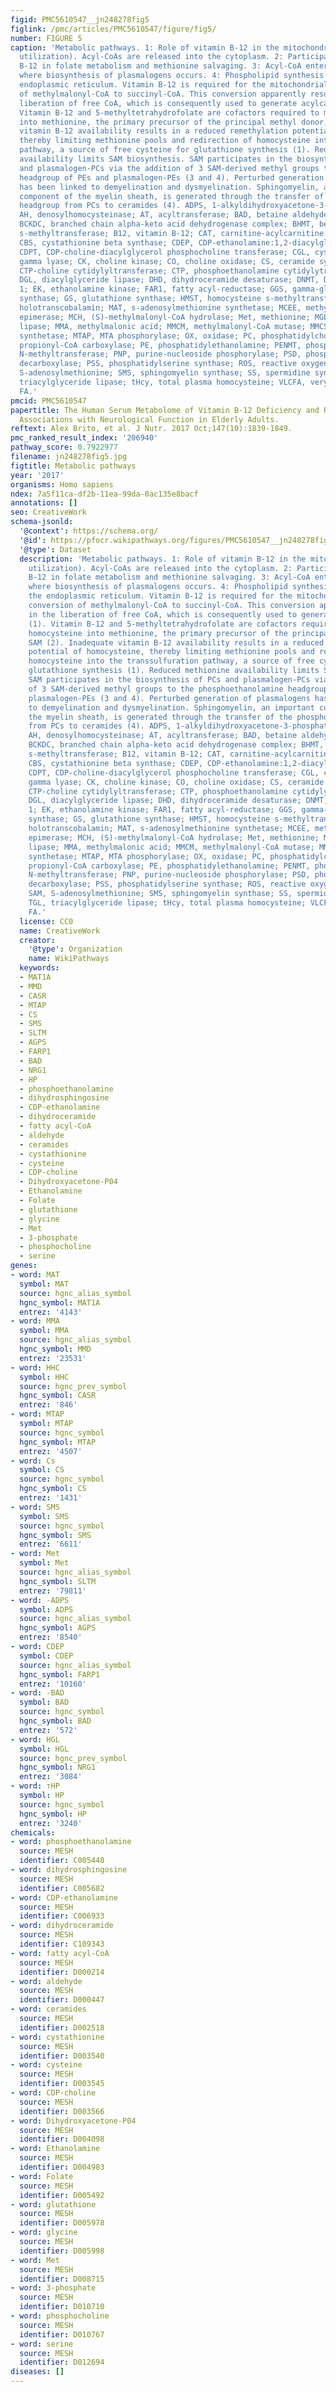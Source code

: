 ```yaml
---
figid: PMC5610547__jn248278fig5
figlink: /pmc/articles/PMC5610547/figure/fig5/
number: FIGURE 5
caption: 'Metabolic pathways. 1: Role of vitamin B-12 in the mitochondria (acyl-CoA
  utilization). Acyl-CoAs are released into the cytoplasm. 2: Participation of vitamin
  B-12 in folate metabolism and methionine salvaging. 3: Acyl-CoA enters the peroxisome,
  where biosynthesis of plasmalogens occurs. 4: Phospholipid synthesis occurs in the
  endoplasmic reticulum. Vitamin B-12 is required for the mitochondrial-mediated conversion
  of methylmalonyl-CoA to succinyl-CoA. This conversion apparently results in the
  liberation of free CoA, which is consequently used to generate acylcarnitines (1).
  Vitamin B-12 and 5-methyltetrahydrofolate are cofactors required to methylate homocysteine
  into methionine, the primary precursor of the principal methyl donor, SAM (2). Inadequate
  vitamin B-12 availability results in a reduced remethylation potential of homocysteine,
  thereby limiting methionine pools and redirection of homocysteine into the transsulfuration
  pathway, a source of free cysteine for glutathione synthesis (1). Reduced methionine
  availability limits SAM biosynthesis. SAM participates in the biosynthesis of PCs
  and plasmalogen-PCs via the addition of 3 SAM-derived methyl groups to the phosphoethanolamine
  headgroup of PEs and plasmalogen-PEs (3 and 4). Perturbed generation of plasmalogens
  has been linked to demyelination and dysmyelination. Sphingomyelin, an important
  component of the myelin sheath, is generated through the transfer of the phosphocholine
  headgroup from PCs to ceramides (4). ADPS, 1-alkyldihydroxyacetone-3-phosphate synthetase;
  AH, denosylhomocysteinase; AT, acyltransferase; BAD, betaine aldehyde dehydrogenase;
  BCKDC, branched chain alpha-keto acid dehydrogenase complex; BHMT, betaine-homocysteine
  s-methyltransferase; B12, vitamin B-12; CAT, carnitine-acylcarnitine translocase;
  CBS, cystathionine beta synthase; CDEP, CDP-ethanolamine:1,2-diacylglycerol ethanolaminephosphotransferase;
  CDPT, CDP-choline-diacylglycerol phosphocholine transferase; CGL, cystathionine
  gamma lyase; CK, choline kinase; CO, choline oxidase; CS, ceramide synthase; CTC,
  CTP-choline cytidylyltransferase; CTP, phosphoethanolamine cytidylytransferase;
  DGL, diacylglyceride lipase; DHD, dihydroceramide desaturase; DNMT, DNA (cytosine-5)-methyltransferase
  1; EK, ethanolamine kinase; FAR1, fatty acyl-reductase; GGS, gamma-glutamylcysteine
  synthase; GS, glutathione synthase; HMST, homocysteine s-methyltransferase; HoloTC,
  holotranscobalamin; MAT, s-adenosylmethionine synthetase; MCEE, methylmalonyl-CoA/ethylmalonyl-CoA
  epimerase; MCH, (S)-methylmalonyl-CoA hydrolase; Met, methionine; MGL, monoacylglyceride
  lipase; MMA, methylmalonic acid; MMCM, methylmalonyl-CoA mutase; MMCS, malonyl-CoA/methylmalonyl-CoA
  synthetase; MTAP, MTA phosphorylase; OX, oxidase; PC, phosphatidylcholine; PCC,
  propionyl-CoA carboxylase; PE, phosphatidylethanolamine; PENMT, phosphatidylethanolamine
  N-methyltransferase; PNP, purine-nucleoside phosphorylase; PSD, phosphatidylserine
  decarboxylase; PSS, phosphatidylserine synthase; ROS, reactive oxygen species; SAM,
  S-adenosylmethionine; SMS, sphingomyelin synthase; SS, spermidine synthetase; TGL,
  triacylglyceride lipase; tHcy, total plasma homocysteine; VLCFA, very-long-chain
  FA.'
pmcid: PMC5610547
papertitle: The Human Serum Metabolome of Vitamin B-12 Deficiency and Repletion, and
  Associations with Neurological Function in Elderly Adults.
reftext: Alex Brito, et al. J Nutr. 2017 Oct;147(10):1839-1849.
pmc_ranked_result_index: '206940'
pathway_score: 0.7922977
filename: jn248278fig5.jpg
figtitle: Metabolic pathways
year: '2017'
organisms: Homo sapiens
ndex: 7a5f11ca-df2b-11ea-99da-0ac135e8bacf
annotations: []
seo: CreativeWork
schema-jsonld:
  '@context': https://schema.org/
  '@id': https://pfocr.wikipathways.org/figures/PMC5610547__jn248278fig5.html
  '@type': Dataset
  description: 'Metabolic pathways. 1: Role of vitamin B-12 in the mitochondria (acyl-CoA
    utilization). Acyl-CoAs are released into the cytoplasm. 2: Participation of vitamin
    B-12 in folate metabolism and methionine salvaging. 3: Acyl-CoA enters the peroxisome,
    where biosynthesis of plasmalogens occurs. 4: Phospholipid synthesis occurs in
    the endoplasmic reticulum. Vitamin B-12 is required for the mitochondrial-mediated
    conversion of methylmalonyl-CoA to succinyl-CoA. This conversion apparently results
    in the liberation of free CoA, which is consequently used to generate acylcarnitines
    (1). Vitamin B-12 and 5-methyltetrahydrofolate are cofactors required to methylate
    homocysteine into methionine, the primary precursor of the principal methyl donor,
    SAM (2). Inadequate vitamin B-12 availability results in a reduced remethylation
    potential of homocysteine, thereby limiting methionine pools and redirection of
    homocysteine into the transsulfuration pathway, a source of free cysteine for
    glutathione synthesis (1). Reduced methionine availability limits SAM biosynthesis.
    SAM participates in the biosynthesis of PCs and plasmalogen-PCs via the addition
    of 3 SAM-derived methyl groups to the phosphoethanolamine headgroup of PEs and
    plasmalogen-PEs (3 and 4). Perturbed generation of plasmalogens has been linked
    to demyelination and dysmyelination. Sphingomyelin, an important component of
    the myelin sheath, is generated through the transfer of the phosphocholine headgroup
    from PCs to ceramides (4). ADPS, 1-alkyldihydroxyacetone-3-phosphate synthetase;
    AH, denosylhomocysteinase; AT, acyltransferase; BAD, betaine aldehyde dehydrogenase;
    BCKDC, branched chain alpha-keto acid dehydrogenase complex; BHMT, betaine-homocysteine
    s-methyltransferase; B12, vitamin B-12; CAT, carnitine-acylcarnitine translocase;
    CBS, cystathionine beta synthase; CDEP, CDP-ethanolamine:1,2-diacylglycerol ethanolaminephosphotransferase;
    CDPT, CDP-choline-diacylglycerol phosphocholine transferase; CGL, cystathionine
    gamma lyase; CK, choline kinase; CO, choline oxidase; CS, ceramide synthase; CTC,
    CTP-choline cytidylyltransferase; CTP, phosphoethanolamine cytidylytransferase;
    DGL, diacylglyceride lipase; DHD, dihydroceramide desaturase; DNMT, DNA (cytosine-5)-methyltransferase
    1; EK, ethanolamine kinase; FAR1, fatty acyl-reductase; GGS, gamma-glutamylcysteine
    synthase; GS, glutathione synthase; HMST, homocysteine s-methyltransferase; HoloTC,
    holotranscobalamin; MAT, s-adenosylmethionine synthetase; MCEE, methylmalonyl-CoA/ethylmalonyl-CoA
    epimerase; MCH, (S)-methylmalonyl-CoA hydrolase; Met, methionine; MGL, monoacylglyceride
    lipase; MMA, methylmalonic acid; MMCM, methylmalonyl-CoA mutase; MMCS, malonyl-CoA/methylmalonyl-CoA
    synthetase; MTAP, MTA phosphorylase; OX, oxidase; PC, phosphatidylcholine; PCC,
    propionyl-CoA carboxylase; PE, phosphatidylethanolamine; PENMT, phosphatidylethanolamine
    N-methyltransferase; PNP, purine-nucleoside phosphorylase; PSD, phosphatidylserine
    decarboxylase; PSS, phosphatidylserine synthase; ROS, reactive oxygen species;
    SAM, S-adenosylmethionine; SMS, sphingomyelin synthase; SS, spermidine synthetase;
    TGL, triacylglyceride lipase; tHcy, total plasma homocysteine; VLCFA, very-long-chain
    FA.'
  license: CC0
  name: CreativeWork
  creator:
    '@type': Organization
    name: WikiPathways
  keywords:
  - MAT1A
  - MMD
  - CASR
  - MTAP
  - CS
  - SMS
  - SLTM
  - AGPS
  - FARP1
  - BAD
  - NRG1
  - HP
  - phosphoethanolamine
  - dihydrosphingosine
  - CDP-ethanolamine
  - dihydroceramide
  - fatty acyl-CoA
  - aldehyde
  - ceramides
  - cystathionine
  - cysteine
  - CDP-choline
  - Dihydroxyacetone-P04
  - Ethanolamine
  - Folate
  - glutathione
  - glycine
  - Met
  - 3-phosphate
  - phosphocholine
  - serine
genes:
- word: MAT
  symbol: MAT
  source: hgnc_alias_symbol
  hgnc_symbol: MAT1A
  entrez: '4143'
- word: MMA
  symbol: MMA
  source: hgnc_alias_symbol
  hgnc_symbol: MMD
  entrez: '23531'
- word: HHC
  symbol: HHC
  source: hgnc_prev_symbol
  hgnc_symbol: CASR
  entrez: '846'
- word: MTAP
  symbol: MTAP
  source: hgnc_symbol
  hgnc_symbol: MTAP
  entrez: '4507'
- word: Cs
  symbol: CS
  source: hgnc_symbol
  hgnc_symbol: CS
  entrez: '1431'
- word: SMS
  symbol: SMS
  source: hgnc_symbol
  hgnc_symbol: SMS
  entrez: '6611'
- word: Met
  symbol: Met
  source: hgnc_alias_symbol
  hgnc_symbol: SLTM
  entrez: '79811'
- word: -ADPS
  symbol: ADPS
  source: hgnc_alias_symbol
  hgnc_symbol: AGPS
  entrez: '8540'
- word: CDEP
  symbol: CDEP
  source: hgnc_alias_symbol
  hgnc_symbol: FARP1
  entrez: '10160'
- word: -BAD
  symbol: BAD
  source: hgnc_symbol
  hgnc_symbol: BAD
  entrez: '572'
- word: HGL
  symbol: HGL
  source: hgnc_prev_symbol
  hgnc_symbol: NRG1
  entrez: '3084'
- word: тHP
  symbol: HP
  source: hgnc_symbol
  hgnc_symbol: HP
  entrez: '3240'
chemicals:
- word: phosphoethanolamine
  source: MESH
  identifier: C005448
- word: dihydrosphingosine
  source: MESH
  identifier: C005682
- word: CDP-ethanolamine
  source: MESH
  identifier: C006933
- word: dihydroceramide
  source: MESH
  identifier: C109343
- word: fatty acyl-CoA
  source: MESH
  identifier: D000214
- word: aldehyde
  source: MESH
  identifier: D000447
- word: ceramides
  source: MESH
  identifier: D002518
- word: cystathionine
  source: MESH
  identifier: D003540
- word: cysteine
  source: MESH
  identifier: D003545
- word: CDP-choline
  source: MESH
  identifier: D003566
- word: Dihydroxyacetone-P04
  source: MESH
  identifier: D004098
- word: Ethanolamine
  source: MESH
  identifier: D004983
- word: Folate
  source: MESH
  identifier: D005492
- word: glutathione
  source: MESH
  identifier: D005978
- word: glycine
  source: MESH
  identifier: D005998
- word: Met
  source: MESH
  identifier: D008715
- word: 3-phosphate
  source: MESH
  identifier: D010710
- word: phosphocholine
  source: MESH
  identifier: D010767
- word: serine
  source: MESH
  identifier: D012694
diseases: []
---
```

